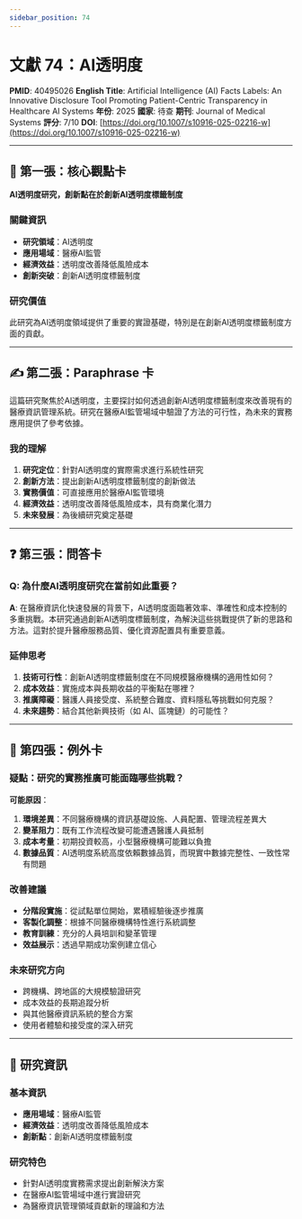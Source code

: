 ```yaml
---
sidebar_position: 74
---
```


# 文獻 74：AI透明度

**PMID**: 40495026
**English Title**: Artificial Intelligence (AI) Facts Labels: An Innovative Disclosure Tool Promoting Patient-Centric Transparency in Healthcare AI Systems
**年份**: 2025
**國家**: 待查
**期刊**: Journal of Medical Systems
**評分**: 7/10
**DOI**: [https://doi.org/10.1007/s10916-025-02216-w](https://doi.org/10.1007/s10916-025-02216-w)

---

## 📌 第一張：核心觀點卡

**AI透明度研究，創新點在於創新AI透明度標籤制度**

### 關鍵資訊
- **研究領域**：AI透明度
- **應用場域**：醫療AI監管
- **經濟效益**：透明度改善降低風險成本
- **創新突破**：創新AI透明度標籤制度

### 研究價值
此研究為AI透明度領域提供了重要的實證基礎，特別是在創新AI透明度標籤制度方面的貢獻。

---

## ✍️ 第二張：Paraphrase 卡

這篇研究聚焦於AI透明度，主要探討如何透過創新AI透明度標籤制度來改善現有的醫療資訊管理系統。研究在醫療AI監管場域中驗證了方法的可行性，為未來的實務應用提供了參考依據。

### 我的理解
1. **研究定位**：針對AI透明度的實際需求進行系統性研究
2. **創新方法**：提出創新AI透明度標籤制度的創新做法
3. **實務價值**：可直接應用於醫療AI監管環境
4. **經濟效益**：透明度改善降低風險成本，具有商業化潛力
5. **未來發展**：為後續研究奠定基礎

---

## ❓ 第三張：問答卡

### Q: 為什麼AI透明度研究在當前如此重要？

**A**: 在醫療資訊化快速發展的背景下，AI透明度面臨著效率、準確性和成本控制的多重挑戰。本研究通過創新AI透明度標籤制度，為解決這些挑戰提供了新的思路和方法。這對於提升醫療服務品質、優化資源配置具有重要意義。

### 延伸思考
1. **技術可行性**：創新AI透明度標籤制度在不同規模醫療機構的適用性如何？
2. **成本效益**：實施成本與長期收益的平衡點在哪裡？
3. **推廣障礙**：醫護人員接受度、系統整合難度、資料隱私等挑戰如何克服？
4. **未來趨勢**：結合其他新興技術（如 AI、區塊鏈）的可能性？

---

## 🤔 第四張：例外卡

### 疑點：研究的實務推廣可能面臨哪些挑戰？

**可能原因**：
1. **環境差異**：不同醫療機構的資訊基礎設施、人員配置、管理流程差異大
2. **變革阻力**：既有工作流程改變可能遭遇醫護人員抵制
3. **成本考量**：初期投資較高，小型醫療機構可能難以負擔
4. **數據品質**：AI透明度系統高度依賴數據品質，而現實中數據完整性、一致性常有問題

### 改善建議
- **分階段實施**：從試點單位開始，累積經驗後逐步推廣
- **客製化調整**：根據不同醫療機構特性進行系統調整
- **教育訓練**：充分的人員培訓和變革管理
- **效益展示**：透過早期成功案例建立信心

### 未來研究方向
- 跨機構、跨地區的大規模驗證研究
- 成本效益的長期追蹤分析
- 與其他醫療資訊系統的整合方案
- 使用者體驗和接受度的深入研究

---

## 📄 研究資訊

### 基本資訊
- **應用場域**：醫療AI監管
- **經濟效益**：透明度改善降低風險成本
- **創新點**：創新AI透明度標籤制度

### 研究特色
- 針對AI透明度實務需求提出創新解決方案
- 在醫療AI監管場域中進行實證研究
- 為醫療資訊管理領域貢獻新的理論和方法
